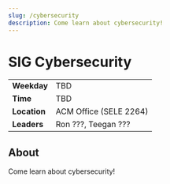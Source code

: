 ```yaml
---
slug: /cybersecurity
description: Come learn about cybersecurity!
---
```


# SIG Cybersecurity

|              |                                                         |
| ------------ | ------------------------------------------------------- |
| **Weekday**  | TBD                                                     |
| **Time**     | TBD                                                     |
| **Location** | ACM Office (SELE 2264)                                  |
| **Leaders**  | Ron ???, Teegan ???                                     |

## About

Come learn about cybersecurity!

